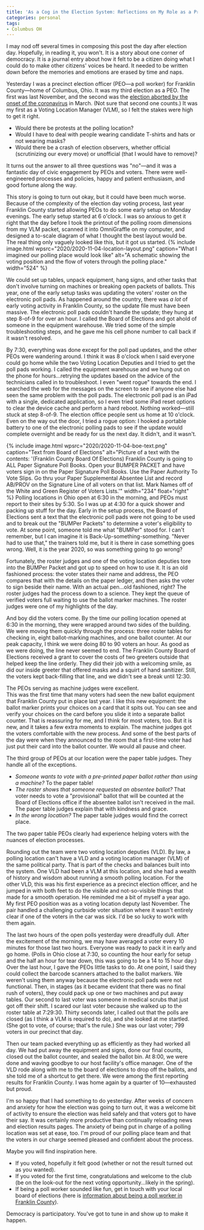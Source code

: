 ```yaml
---
title: 'As a Cog in the Election System: Reflections on My Role as a Precinct Election Official'
categories: personal
tags:
- Columbus OH
---
```


I may nod off several times in composing this post the day after election day. 
Hopefully, in reading it, you won't. 
It is a story about one corner of democracy. 
It is a journal entry about how it felt to be a citizen doing what I could do to make other citizens' voices be heard. 
It needed to be written down before the memories and emotions are erased by time and naps.

Yesterday I was a precinct election officer (PEO—a poll worker) for Franklin County—home of Columbus, Ohio.
It was my third election as a PEO.
The first was last November, and the second was the [election aborted by the onset of the coronavirus](https://www.washingtonpost.com/nation/2020/03/17/ohio-election-coronavirus/) in March.
(Not sure that second one counts.)
It was my first as a Voting Location Manager (VLM), so I felt the stakes were high to get it right.

* Would there be protests at the polling location?
* Would I have to deal with people wearing candidate T-shirts and hats or not wearing masks?
* Would there be a crash of election observers, whether official (scrutinizing our every move) or unofficial (that I would have to remove)?

It turns out the answer to all three questions was "no"—and it was a fantastic day of civic engagement by PEOs and voters.
There were well-engineered processes and policies, happy and patient enthusiasm, and good fortune along the way.

This story is going to turn out okay, but it could have been much worse.
Because of the complexity of the election day voting process, last year Franklin County started allowing PEOs to do some early setup on Monday evenings.
The early setup started at 6 o'clock.
I was so anxious to get it right that the day before I took the printout of the polling room dimensions from my VLM packet, scanned it into OmniGraffle on my computer, and designed a to-scale diagram of what I thought the best layout would be.
The real thing only vaguely looked like this, but it got us started.
{% include image.html 
  wpsrc="2020/2020-11-04-location-layout.png"
  caption="What I imagined our polling place would look like"
  alt="A schematic showing the voting position and the flow of voters through the polling place."
  width="524"
%} 

We could set up tables, unpack equipment, hang signs, and other tasks that don't involve turning on machines or breaking open packets of ballots.
This year, one of the early setup tasks was updating the voters' roster on the electronic poll pads.
As happened around the country, there was _a lot_ of early voting activity in Franklin County, so the update file must have been massive.
The electronic poll pads couldn't handle the update; they hung at step 8-of-9 for over an hour.
I called the Board of Elections and got ahold of someone in the equipment warehouse.
We tried some of the simple troubleshooting steps, and he gave me his cell phone number to call back if it wasn't resolved.

By 7:30, everything was done except for the poll pad updates, and the other PEOs were wandering around.
I think it was 8 o'clock when I said everyone could go home while the two Voting Location Deputies and I tried to get the poll pads working.
I called the equipment warehouse and we hung out on the phone for hours...retrying the updates based on the advice of the technicians called in to troubleshoot.
I even "went rogue" towards the end.
I searched the web for the messages on the screen to see if anyone else had seen the same problem with the poll pads.
The electronic poll pad is an iPad with a single, dedicated application, so I even tried some iPad reset options to clear the device cache and perform a hard reboot.
Nothing worked—still stuck at step 8-of-9.
The election office people sent us home at 10 o'clock. 
Even on the way out the door, I tried a rogue option: I hooked a portable battery to one of the electronic polling pads to see if the update would complete overnight and be ready for us the next day.
It didn't, and it wasn't.

{% include image.html 
  wpsrc="2020/2020-11-04-boe-text.png"
  caption="Text from Board of Elections"
  alt="Picture of a text with the contents: '(Franklin County Board Of Elections) Franklin County is going to ALL Paper Signature Poll Books.  Open your BUMPER PACKET and have voters sign in on the Paper Signature Poll Books.  Use the Paper Authority To Vote Slips.  Go thru your Paper Supplemental Absentee List and record AB/PROV on the Signature Line of all voters on that list.  Mark Names off of the White and Green Register of Voters Lists.'"
  width="234"
  float="right"
%} 
Polling locations in Ohio open at 6:30 in the morning, and PEOs must report to their sites by 5:30.
So I was up at 4:30 for a quick shower and packing up stuff for the day.
Early in the setup process, the Board of Elections sent a text that the electronic poll pads were not going to be used and to break out the "BUMPer Packets" to determine a voter's eligibility to vote.
At some point, someone told me what "BUMPer" stood for.
I can't remember, but I can imagine it is Back-Up-something-something.
"Never had to use that," the trainers told me, but it is there in case something goes wrong.
Well, it is the year 2020, so was something going to go wrong?

Fortunately, the roster judges and one of the voting location deputies tore into the BUMPer Packet and got up to speed on how to use it.
It is an old fashioned process: the voter states their name and address, the PEO compares that with the details on the paper ledger, and then asks the voter to sign beside their name.
With an actual pen...old fashioned, right?
The roster judges had the process down to a science.
They kept the queue of verified voters full waiting to use the ballot marker machines.
The roster judges were one of my highlights of the day.

And boy did the voters come.
By the time our polling location opened at 6:30 in the morning, they were wrapped around two sides of the building.
We were moving them quickly through the process: three roster tables for checking in, eight ballot-marking machines, and one ballot counter.
At our peak capacity, I think we were doing 80 to 90 voters an hour.
As good as we were doing, the line never seemed to end.
The Franklin County Board of Elections received a grant to cover the costs of two greeters outside that helped keep the line orderly. 
They did their job with a welcoming smile, as did our inside greeter that offered masks and a squirt of hand sanitizer.
Still, the voters kept back-filling that line, and we didn't see a break until 12:30.

The PEOs serving as machine judges were excellent.  
This was the first time that many voters had seen the new ballot equipment that Franklin County put in place last year.
I like this new equipment: the ballot marker prints your choices on a card that it spits out.
You can see and verify your choices on the card before you slide it into a separate ballot counter.
That is reassuring for me, and I think for most voters, too.
But it is new, and it takes a few extra moments to explain.
The machine judges got the voters comfortable with the new process.
And some of the best parts of the day were when they announced to the room that a first-time voter had just put their card into the ballot counter.
We would all pause and cheer.

The third group of PEOs at our location were the paper table judges.
They handle all of the exceptions.
* _Someone wants to vote with a pre-printed paper ballot rather than using a machine?_
To the paper table!
* _The roster shows that someone requested an absentee ballot?_
That voter needs to vote a "provisional" ballot that will be counted at the Board of Elections office if the absentee ballot isn't received in the mail.
The paper table judges explain that with kindness and grace.
* _In the wrong location?_
The paper table judges would find the correct place.

The two paper table PEOs clearly had experience helping voters with the nuances of election processes.

Rounding out the team were two voting location deputies (VLD).
By law, a polling location can't have a VLD and a voting location manager (VLM) of the same political party.
That is part of the checks and balances built into the system.
One VLD had been a VLM at this location, and she had a wealth of history and wisdom about running a smooth polling location.
For the other VLD, this was his first experience as a precinct election officer, and he jumped in with both feet to do the visible and not-so-visible things that made for a smooth operation.
He reminded me a bit of myself a year ago.
My first PEO position was as a voting location deputy last November.
The pair handled a challenging curbside voter situation where it wasn't entirely clear if one of the voters in the car was sick.
I'd be so lucky to work with them again.

The last two hours of the open polls yesterday were dreadfully dull.
After the excitement of the morning, we may have averaged a voter every 10 minutes for those last two hours.
Everyone was ready to pack it in early and go home.
(Polls in Ohio close at 7:30, so counting the hour early for setup and the half an hour for tear down, this was going to be a 14 to 15 hour day.)
Over the last hour, I gave the PEOs little tasks to do.
At one point, I said they could collect the barcode scanners attached to the ballot markers.
We weren't using them anyway because the electronic poll pads were not functional.
Then, in stages (as it became evident that there was no final rush of voters), they could pack up one or two machines and put away tables.
Our second to last voter was someone in medical scrubs that just got off their shift.
I scared our last voter because she walked up to the roster table at 7:29:30.
Thirty seconds later, I called out that the polls are closed (as I think a VLM is required to do), and she looked at me startled.
(She got to vote, of course; that's the rule.)
She was our last voter; 799 voters in our precinct that day.

Then our team packed everything up as efficiently as they had worked all day.
We had put away the equipment and signs, done our final counts, closed out the ballot counter, and sealed the ballot bin.
At 8:00, we were done and waving goodbye to our host facility's office manager.
One of the VLD rode along with me to the board of elections to drop off the ballots, and she told me of a shortcut to get there.
We were among the first reporting results for Franklin County.
I was home again by a quarter of 10—exhausted but proud.

I'm so happy that I had something to do yesterday. 
After weeks of concern and anxiety for how the election was going to turn out, it was a welcome bit of activity to ensure the election was held safely and that voters got to have their say.
It was certainly more productive than continually reloading news and election results pages. 
The anxiety of being put in charge of a polling location was set at ease, too.
I'm proud of our polling place team and that the voters in our charge seemed pleased and confident about the process.

Maybe you will find inspiration here.
* If you voted, hopefully it felt good (whether or not the result turned out as you wanted).
* If you voted for the first time, congratulations and welcome to the club (be on the look-out for the next voting opportunity...likely in the spring).
* If being a poll worker sounded like fun, get in touch with your local board of elections (here is [information about being a poll worker in Franklin County](https://vote.franklincountyohio.gov/Poll-Worker)).

Democracy is participatory.
You've got to tune in and show up to make it happen.